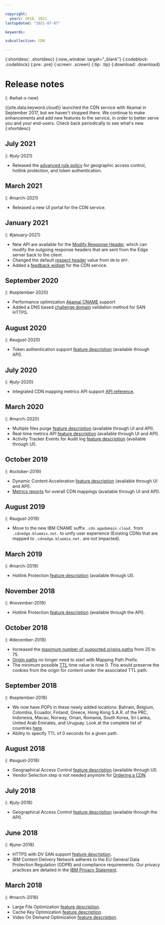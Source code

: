 ```yaml
---

copyright:
  years: 2018, 2021
lastupdated: "2021-07-07"

keywords:

subcollection: CDN

---
```


{:shortdesc: .shortdesc}
{:new_window: target="_blank"}
{:codeblock: .codeblock}
{:pre: .pre}
{:screen: .screen}
{:tip: .tip}
{:download: .download}

# Release notes
{: #what-s-new}

{{site.data.keyword.cloud}} launched the CDN service with Akamai in September 2017, but we haven't stopped there. We continue to make enhancements and add new features to the service, in order to better serve you and your end-users. Check back periodically to see what's new.
{:shortdesc}

## July 2021
{: #july-2021}

  * Released the [advanced rule policy](/docs/CDN?topic=CDN-setting-advanced-rules) for geographic access control, hotlink protection, and token authentication.

## March 2021
{: #march-2021}

  * Released a new UI portal for the CDN service.

## January 2021
{: #january-2021}

  * New API are available for the [Modify Response Header](/docs/CDN?topic=CDN-about-content-delivery-networks-cdn-#modify-response-header), which can modify the outgoing response headers that are sent from the Edge server back to the client.
  * Changed the default [respect header](/docs/CDN?topic=CDN-about-content-delivery-networks-cdn-#respect-headers) value from `ON` to `OFF`.
  * Added a [feedback widget](/docs/overview?topic=overview-feedback) for the CDN service.

## September 2020
{: #september-2020}

  * Performance optimization [Akamai CNAME](/docs/CDN?topic=CDN-getting-to-running-status#akamai-cname) support
  * Added a DNS based [challenge domain](/docs/CDN?topic=CDN-completing-domain-control-validation-for-https-with-dv-san#challenge-domain) validation method for SAN HTTPS.

## August 2020
{: #august-2020}

  * Token authentication support [feature description](/docs/CDN?topic=CDN-about-content-delivery-networks-cdn-#token-authentication) (available through API).

## July 2020
{: #july-2020}

  * Integrated CDN mapping metrics API support [API reference](/docs/CDN?topic=CDN-cdn-api-reference#getmappingintegratedmetrics).

## March 2020
{: #march-2020}

  * Multiple files purge [feature description](/docs/CDN?topic=CDN-about-content-delivery-networks-cdn-#purge-cached-content) (available through UI and API).
  * Real-time metrics API [feature description](/docs/CDN?topic=CDN-metrics) (available through UI and API).
  * Activity Tracker Events for Audit log [feature description](/docs/CDN?topic=CDN-at_events) (available through UI).

## October 2019
{: #october-2019}

  * Dynamic Content Acceleration [feature description](/docs/CDN?topic=CDN-about-content-delivery-networks-cdn-#dynamic-content-acceleration-description) (available through UI and API).
  * [Metrics reports](/docs/CDN?topic=CDN-metrics) for overall CDN mappings (available through UI and API).

## August 2019
{: #august-2019}

  * Move to the new IBM CNAME suffix `.cdn.appdomain.cloud.` from `.cdnedge.bluemix.net.` to unify user experience (Existing CDNs that are mapped to `.cdnedge.bluemix.net.` are not impacted).

## March 2019
{: #march-2019}

  * Hotlink Protection [feature description](/docs/CDN?topic=CDN-about-content-delivery-networks-cdn-#hotlink-protection) (available through UI).

## November 2018
{: #november-2018}

  * Hotlink Protection [feature description](/docs/CDN?topic=CDN-about-content-delivery-networks-cdn-#hotlink-protection) (available through the API).

## October 2018
{: #december-2018}

  * Increased the [maximum number of supported origins paths](/docs/CDN?topic=CDN-known-limitations#known-limitations) from 25 to 75.
  * [Origin paths](/docs/CDN?topic=CDN-adding-origin-path-details) no longer need to start with Mapping Path Prefix.
  * The minimum possible [TTL](/docs/CDN?topic=CDN-setting-content-caching-time-using-time-to-live) time value is now 0. This would preserve the cookies from the origin for content under the associated TTL path.

## September 2018
{: #september-2018}

  * We now have POPs in these newly added locations: Bahrain, Belgium, Colombia, Ecuador, Finland, Greece, Hong Kong S.A.R. of the PRC, Indonesia, Macau, Norway, Oman, Romania, South Korea, Sri Lanka, United Arab Emirates, and Uruguay. Look at the complete list of countries [here](/docs/CDN?topic=CDN-list-of-edge-servers#list-of-edge-servers).
  * Ability to specify TTL of 0 seconds for a given path.

## August 2018
{: #august-2018}

  * Geographical Access Control [feature description](/docs/CDN?topic=CDN-about-content-delivery-networks-cdn-#geographical-access-control) (available through UI).
  * Vendor Selection step is not needed anymore for [Ordering a CDN](/docs/CDN?topic=CDN-order-a-cdn).

## July 2018
{: #july-2018}

  * Geographical Access Control [feature description](/docs/CDN?topic=CDN-about-content-delivery-networks-cdn-#geographical-access-control) (available through the API).

## June 2018
{: #june-2018}

  * HTTPS with DV SAN support [feature description](/docs/CDN?topic=CDN-about-content-delivery-networks-cdn-#https-protocol-support).
  * IBM Content Delivery Network adheres to the EU General Data Protection Regulation (GDPR) and compliance requirements. Our privacy practices are detailed in the [IBM Privacy Statement](https://www.ibm.com/privacy/us/en/).

## March 2018
{: #march-2018}

  * Large File Optimization [feature description](/docs/CDN?topic=CDN-about-content-delivery-networks-cdn-#large-file-optimization).
  * Cache Key Optimization [feature description](/docs/CDN?topic=CDN-about-content-delivery-networks-cdn-#cache-key-optimization).
  * Video On Demand Optimization [feature description](/docs/CDN?topic=CDN-about-content-delivery-networks-cdn-#video-on-demand).

